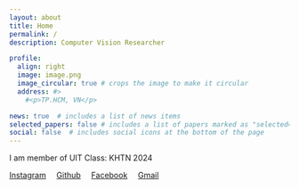 ```yaml
---
layout: about
title: Home
permalink: /
description: Computer Vision Researcher

profile:
  align: right
  image: image.png
  image_circular: true # crops the image to make it circular
  address: #>
    #<p>TP.HCM, VN</p>

news: true  # includes a list of news items
selected_papers: false # includes a list of papers marked as "selected={true}"
social: false  # includes social icons at the bottom of the page
---
```


I am member of UIT
Class: KHTN 2024 

<a href="https://www.instagram.com/" target="_blank" style="margin-right: 15px"><i class="fab fa-square-instagram fa-lg"></i> Instagram</a>
<a href="https://github.com/DATKINGKHUNG/tranxuandat.github.io" target="_blank" style="margin-right: 15px"><i class="fab fa-github fa-lg"></i> Github</a>
<a href="https://www.facebook.com/BareReach" target="_blank" style="margin-right: 15px"><i class="fab fa-facebook fa-lg"></i> Facebook</a>
<a href="24520008@gm.uit.edu.vn" style="margin-right: 15px"><i class="far fa-envelope-open fa-lg"></i> Gmail</a>

